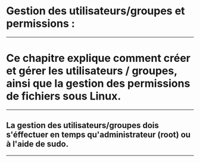 # **Gestion des utilisateurs/groupes et permissions :**
---

# **Ce chapitre explique comment créer et gérer les utilisateurs / groupes, ainsi que la gestion des permissions de fichiers sous Linux.**
---

## **La gestion des utilisateurs/groupes dois s'éffectuer en temps qu'administrateur (root) ou à l'aide de sudo.**
---